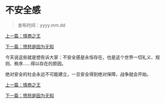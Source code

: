 # 不安全感
>
> 发布时间：yyyy.mm.dd

[上一篇：情商之王](/marriage/article12)

[下一篇：愤怒是因为无知](/marriage/article14)

今天说这些就是想告诉大家：不安全感是永恒存在，也是这个世界一切礼义、规则、秩序……得以存在的原因。 

绝对安全的社会永远不可能建立，一旦安全得到绝对保障，战争就会开始。

[上一篇：情商之王](/marriage/article12)

[下一篇：愤怒是因为无知](/marriage/article14)